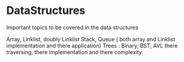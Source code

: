 # DataStructures

Important topics to be covered in the data structures

Array, Linklist, doubly Linklist
Stack, Queue ( both array and Linklist implementation and there application)
Trees : Binary, BST, AVL there traversing, there implementation and there complexity.

